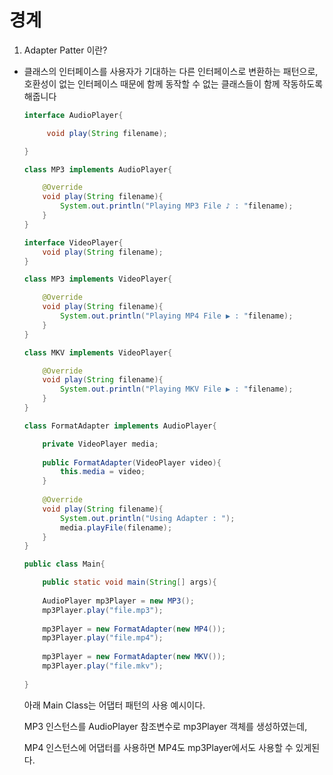 # 경계

1. Adapter Patter 이란? 
 - 클래스의 인터페이스를 사용자가 기대하는 다른 인터페이스로 변환하는 패턴으로, 호환성이 없는 인터페이스 때문에 함께 동작할 수 없는 클래스들이 함께 작동하도록 해줍니다

    ```java
    interface AudioPlayer{
   
         void play(String filename);
   
    }

    class MP3 implements AudioPlayer{
   
        @Override
        void play(String filename){
            System.out.println("Playing MP3 File ♪ : "filename);
        }   
    }

    interface VideoPlayer{
        void play(String filename);
    }

    class MP3 implements VideoPlayer{
   
        @Override
        void play(String filename){
            System.out.println("Playing MP4 File ▶ : "filename);
        }
    }

    class MKV implements VideoPlayer{
   
        @Override
        void play(String filename){
            System.out.println("Playing MKV File ▶ : "filename);
        }
    }

    class FormatAdapter implements AudioPlayer{
   
        private VideoPlayer media;
        
        public FormatAdapter(VideoPlayer video){
            this.media = video;
        }
        
        @Override
        void play(String filename){
            System.out.println("Using Adapter : ");
            media.playFile(filename);
        }
    }
    
    public class Main{

        public static void main(String[] args){
        
        AudioPlayer mp3Player = new MP3();
        mp3Player.play("file.mp3");
        
        mp3Player = new FormatAdapter(new MP4());
        mp3Player.play("file.mp4");
        
        mp3Player = new FormatAdapter(new MKV());
        mp3Player.play("file.mkv");
        
    }
   

    ```
    아래 Main Class는 어댑터 패턴의 사용 예시이다.

    MP3 인스턴스를 AudioPlayer 참조변수로 mp3Player 객체를 생성하였는데,

    MP4 인스턴스에 어댑터를 사용하면 MP4도 mp3Player에서도 사용할 수 있게된다.
  